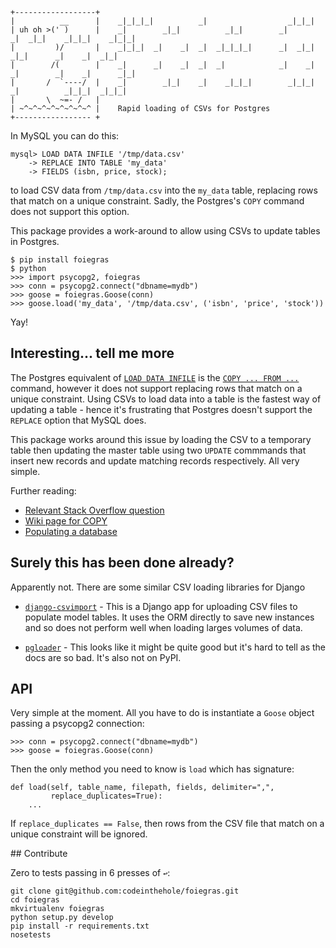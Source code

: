 
    +------------------+
    |          __      |    _|_|_|_|          _|                  _|_|_|                                 
    | uh oh >(' )      |    _|        _|_|          _|_|        _|        _|  _|_|    _|_|_|    _|_|_|   
    |         )/       |    _|_|_|  _|    _|  _|  _|_|_|_|      _|  _|_|  _|_|      _|    _|  _|_|       
    |        /(        |    _|      _|    _|  _|  _|            _|    _|  _|        _|    _|      _|_|   
    |       /  `----/  |    _|        _|_|    _|    _|_|_|        _|_|_|  _|          _|_|_|  _|_|_|     
    |       \  ~=- /   |
    | ~^~^~^~^~^~^~^~^ |    Rapid loading of CSVs for Postgres
    +----------------- +

In MySQL you can do this:

    mysql> LOAD DATA INFILE '/tmp/data.csv'
        -> REPLACE INTO TABLE 'my_data'
        -> FIELDS (isbn, price, stock);

to load CSV data from `/tmp/data.csv` into the `my_data` table, replacing rows
that match on a unique constraint.  Sadly, the Postgres's `COPY` command does
not support this option.

This package provides a work-around to allow using CSVs to update tables in
Postgres.

    $ pip install foiegras 
    $ python
    >>> import psycopg2, foiegras
    >>> conn = psycopg2.connect("dbname=mydb")
    >>> goose = foiegras.Goose(conn)
    >>> goose.load('my_data', '/tmp/data.csv', ('isbn', 'price', 'stock'))

Yay!

## Interesting... tell me more

The Postgres equivalent of [`LOAD DATA INFILE`](http://dev.mysql.com/doc/refman/5.1/en/load-data.html) 
is the [`COPY ... FROM ...`](http://www.postgresql.org/docs/9.2/static/sql-copy.html)
command, however it does not support replacing rows that match on a unique
constraint.  Using CSVs to load data into a table is the fastest way of
updating a table - hence it's frustrating that Postgres doesn't
support the `REPLACE` option that MySQL does.

This package works around this issue by loading the CSV to a temporary table then 
updating the master table using two `UPDATE` commmands that insert new records and update
matching records respectively.  All very simple.

Further reading:

* [Relevant Stack Overflow question](http://stackoverflow.com/questions/8910494/how-to-update-selected-rows-with-values-from-a-csv-file-in-postgres)
* [Wiki page for COPY](http://www.postgresql.org/docs/9.2/static/sql-copy.html)
* [Populating a database](http://www.postgresql.org/docs/8.3/static/populate.html)

## Surely this has been done already?

Apparently not.  There are some similar CSV loading libraries for Django

* [`django-csvimport`](http://pypi.python.org/pypi/django-csvimport) - This is a Django
  app for uploading CSV files to populate model tables.  It uses the ORM directly to save
  new instances and so does not perform well when loading larges volumes of data.

* [`pgloader`](http://pgfoundry.org/projects/pgloader/) - This looks like it might be quite good 
  but it's hard to tell as the docs are so bad.  It's also not on PyPI.

## API

Very simple at the moment.  All you have to do is instantiate a `Goose` object passing a
psycopg2 connection:

	>>> conn = psycopg2.connect("dbname=mydb")
	>>> goose = foiegras.Goose(conn)

Then the only method you need to know is `load` which has signature:

	def load(self, table_name, filepath, fields, delimiter=",", 
	         replace_duplicates=True):
	    ...

If `replace_duplicates == False`, then rows from the CSV file that match on a
unique constraint will be ignored.

## Contribute

Zero to tests passing in 6 presses of `↩`:

	git clone git@github.com:codeinthehole/foiegras.git
	cd foiegras
	mkvirtualenv foiegras
	python setup.py develop
	pip install -r requirements.txt
	nosetests

